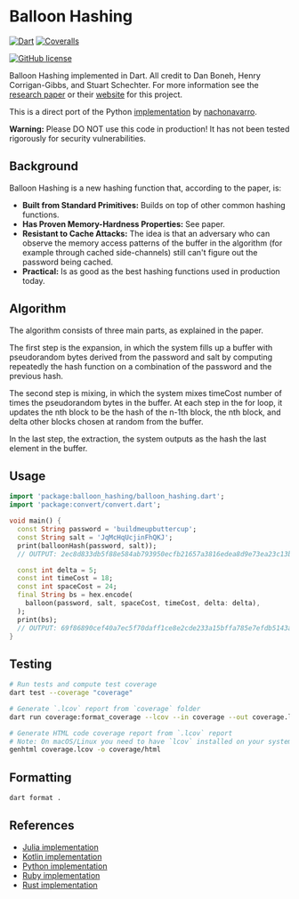 # Balloon Hashing

[![Dart](https://img.shields.io/badge/Dart-0175C2?style=for-the-badge&logo=dart&logoColor=white)](https://dart.dev)
[![Coveralls](https://img.shields.io/coverallsCoverage/github/elliotwutingfeng/balloon_hashing?logo=coveralls&style=for-the-badge)](https://coveralls.io/github/elliotwutingfeng/balloon_hashing?branch=main)<img src='https://coveralls.io/repos/github/elliotwutingfeng/balloon_hashing/badge.svg?branch=main' alt='' width="0" height="0" />

[![GitHub license](https://img.shields.io/badge/LICENSE-BSD--3--CLAUSE-GREEN?style=for-the-badge)](LICENSE)

Balloon Hashing implemented in Dart. All credit to Dan Boneh, Henry Corrigan-Gibbs, and Stuart Schechter. For more information see
the [research paper](https://eprint.iacr.org/2016/027.pdf) or their [website](https://crypto.stanford.edu/balloon/) for this project.

This is a direct port of the Python [implementation](https://github.com/nachonavarro/balloon-hashing) by [nachonavarro](https://github.com/nachonavarro).

**Warning:** Please DO NOT use this code in production! It has not been tested rigorously for security vulnerabilities.

## Background

Balloon Hashing is a new hashing function that, according to the paper, is:

* **Built from Standard Primitives:** Builds on top of other common hashing functions.
* **Has Proven Memory-Hardness Properties:** See paper.
* **Resistant to Cache Attacks:** The idea is that an adversary who can observe the memory access patterns of the buffer in the algorithm (for example through cached side-channels) still can't figure out the password being cached.
* **Practical:** Is as good as the best hashing functions used in production today.

## Algorithm

The algorithm consists of three main parts, as explained in the paper.

The first step is the expansion, in which the system fills up a buffer with pseudorandom bytes derived from the password and salt by computing repeatedly the hash function on a combination
of the password and the previous hash.

The second step is mixing, in which the system mixes timeCost number of times the pseudorandom
bytes in the buffer. At each step in the for loop, it updates the nth block to be the hash of the n-1th block, the nth block,
and delta other blocks chosen at random from the buffer.

In the last step, the extraction, the system outputs as the hash the last element in the buffer.

## Usage

```dart
import 'package:balloon_hashing/balloon_hashing.dart';
import 'package:convert/convert.dart';

void main() {
  const String password = 'buildmeupbuttercup';
  const String salt = 'JqMcHqUcjinFhQKJ';
  print(balloonHash(password, salt));
  // OUTPUT: 2ec8d833db5f88e584ab793950ecfb21657a3816edea8d9e73ea23c13ba2b740

  const int delta = 5;
  const int timeCost = 18;
  const int spaceCost = 24;
  final String bs = hex.encode(
    balloon(password, salt, spaceCost, timeCost, delta: delta),
  );
  print(bs);
  // OUTPUT: 69f86890cef40a7ec5f70daff1ce8e2cde233a15bffa785e7efdb5143af51bfb
}
```

## Testing

```bash
# Run tests and compute test coverage
dart test --coverage "coverage"

# Generate `.lcov` report from `coverage` folder
dart run coverage:format_coverage --lcov --in coverage --out coverage.lcov --report-on lib

# Generate HTML code coverage report from `.lcov` report
# Note: On macOS/Linux you need to have `lcov` installed on your system
genhtml coverage.lcov -o coverage/html
```

## Formatting

```bash
dart format .
```

## References

* [Julia implementation](https://github.com/elliotwutingfeng/BalloonHashing.jl)
* [Kotlin implementation](https://github.com/elliotwutingfeng/balloon-hashing-kotlin)
* [Python implementation](https://github.com/nachonavarro/balloon-hashing)
* [Ruby implementation](https://github.com/elliotwutingfeng/balloon-hashing)
* [Rust implementation](https://crates.io/crates/balloon-hash)
